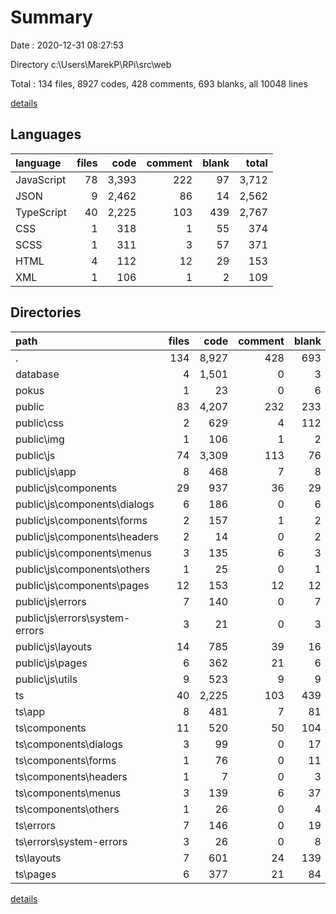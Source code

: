 # Summary

Date : 2020-12-31 08:27:53

Directory c:\Users\MarekP\RPi\src\web

Total : 134 files,  8927 codes, 428 comments, 693 blanks, all 10048 lines

[details](details.md)

## Languages
| language | files | code | comment | blank | total |
| :--- | ---: | ---: | ---: | ---: | ---: |
| JavaScript | 78 | 3,393 | 222 | 97 | 3,712 |
| JSON | 9 | 2,462 | 86 | 14 | 2,562 |
| TypeScript | 40 | 2,225 | 103 | 439 | 2,767 |
| CSS | 1 | 318 | 1 | 55 | 374 |
| SCSS | 1 | 311 | 3 | 57 | 371 |
| HTML | 4 | 112 | 12 | 29 | 153 |
| XML | 1 | 106 | 1 | 2 | 109 |

## Directories
| path | files | code | comment | blank | total |
| :--- | ---: | ---: | ---: | ---: | ---: |
| . | 134 | 8,927 | 428 | 693 | 10,048 |
| database | 4 | 1,501 | 0 | 3 | 1,504 |
| pokus | 1 | 23 | 0 | 6 | 29 |
| public | 83 | 4,207 | 232 | 233 | 4,672 |
| public\css | 2 | 629 | 4 | 112 | 745 |
| public\img | 1 | 106 | 1 | 2 | 109 |
| public\js | 74 | 3,309 | 113 | 76 | 3,498 |
| public\js\app | 8 | 468 | 7 | 8 | 483 |
| public\js\components | 29 | 937 | 36 | 29 | 1,002 |
| public\js\components\dialogs | 6 | 186 | 0 | 6 | 192 |
| public\js\components\forms | 2 | 157 | 1 | 2 | 160 |
| public\js\components\headers | 2 | 14 | 0 | 2 | 16 |
| public\js\components\menus | 3 | 135 | 6 | 3 | 144 |
| public\js\components\others | 1 | 25 | 0 | 1 | 26 |
| public\js\components\pages | 12 | 153 | 12 | 12 | 177 |
| public\js\errors | 7 | 140 | 0 | 7 | 147 |
| public\js\errors\system-errors | 3 | 21 | 0 | 3 | 24 |
| public\js\layouts | 14 | 785 | 39 | 16 | 840 |
| public\js\pages | 6 | 362 | 21 | 6 | 389 |
| public\js\utils | 9 | 523 | 9 | 9 | 541 |
| ts | 40 | 2,225 | 103 | 439 | 2,767 |
| ts\app | 8 | 481 | 7 | 81 | 569 |
| ts\components | 11 | 520 | 50 | 104 | 674 |
| ts\components\dialogs | 3 | 99 | 0 | 17 | 116 |
| ts\components\forms | 1 | 76 | 0 | 11 | 87 |
| ts\components\headers | 1 | 7 | 0 | 3 | 10 |
| ts\components\menus | 3 | 139 | 6 | 37 | 182 |
| ts\components\others | 1 | 26 | 0 | 4 | 30 |
| ts\errors | 7 | 146 | 0 | 19 | 165 |
| ts\errors\system-errors | 3 | 26 | 0 | 8 | 34 |
| ts\layouts | 7 | 601 | 24 | 139 | 764 |
| ts\pages | 6 | 377 | 21 | 84 | 482 |

[details](details.md)